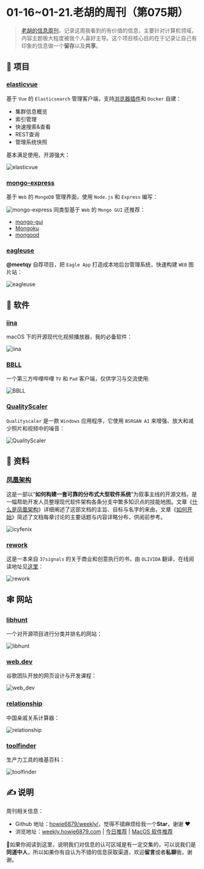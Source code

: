# 01-16~01-21.老胡的周刊（第075期）

> [老胡的信息周刊](https://weekly.howie6879.com/)，记录这周我看到的有价值的信息，主要针对计算机领域，内容主题极大程度被我个人喜好主导。这个项目核心目的在于记录让自己有印象的信息做一个**留存**以及**共享**。

## 🎯 项目

### [elasticvue](https://github.com/cars10/elasticvue)

基于 `Vue` 的 `Elasticsearch` 管理客户端，支持[浏览器插件](https://chrome.google.com/webstore/detail/elasticvue/hkedbapjpblbodpgbajblpnlpenaebaa/related?utm_source=chrome-ntp-icon)和 `Docker` 自建：

- 集群信息概览
- 索引管理
- 快速搜索&查看
- REST查询
- 管理系统快照

基本满足使用，开源强大：

![elasticvue](https://images-1252557999.file.myqcloud.com/uPic/elasticvue.jpg)

### [mongo-express](https://github.com/mongo-express/mongo-express)

基于 `Web` 的 `MongoDB` 管理界面，使用 `Node.js` 和 `Express` 编写：

![mongo-express](https://images-1252557999.file.myqcloud.com/uPic/mongo-express.png)
同类型基于 `Web` 的 `Mongo GUI` 还推荐：

- [mongo-gui](https://github.com/arunbandari/mongo-gui)
- [Mongoku](https://github.com/huggingface/Mongoku)
- [mongood](https://github.com/renzholy/mongood)

### [eagleuse](https://github.com/meetqy/eagleuse)

**@meetqy** 自荐项目，把  `Eagle App` 打造成本地后台管理系统，快速构建 `WEB` 图片站：

![eagleuse](https://images-1252557999.file.myqcloud.com/uPic/eagleuse.jpg)

## 🤖 软件

### [iina](https://github.com/iina/iina)

macOS 下的开源现代化视频播放器，我的必备软件：

![iina](https://images-1252557999.file.myqcloud.com/uPic/iina.jpg)

### [BBLL](https://github.com/xiaye13579/BBLL)

一个第三方哔哩哔哩 `TV` 和 `Pad` 客户端，仅供学习与交流使用:

![BBLL](https://images-1252557999.file.myqcloud.com/uPic/BBLL.jpeg)

### [QualityScaler](https://github.com/Djdefrag/QualityScaler)

`Qualityscaler` 是一款 `Windows` 应用程序，它使用 `BSRGAN AI` 来增强、放大和减少照片和视频中的噪音：

![QualityScaler](https://images-1252557999.file.myqcloud.com/uPic/QualityScaler.png)

## 👀 资料

### [凤凰架构](https://github.com/fenixsoft/awesome-fenix)

这是一部以“**如何构建一套可靠的分布式大型软件系统**”为叙事主线的开源文档，是一幅帮助开发人员整理现代软件架构各条分支中繁多知识点的技能地图。文章《[什么是凤凰架构](https://icyfenix.cn/introduction/about-the-fenix-project.html)》详细阐述了这部文档的主旨、目标与名字的来由，文章《[如何开始](https://icyfenix.cn/exploration/guide/quick-start.html)》简述了文档每章讨论的主要话题与内容详略分布，供阅前参考。

![icyfenix](https://images-1252557999.file.myqcloud.com/uPic/icyfenix.jpg)

### [rework](https://github.com/livid/rework)

这是一本来自 `37signals` 的关于商业和创意执行的书，由 `OLIVIDA` 翻译，在线阅读地址见[这里](https://www.v2ex.com/rework)：

![rework](https://images-1252557999.file.myqcloud.com/uPic/rework.jpg)

## 🕸 网站

### [libhunt](https://www.libhunt.com/)

一个对开源项目进行分类并排名的网站：

![libhunt](https://images-1252557999.file.myqcloud.com/uPic/libhunt.jpg)

### [web.dev](https://web.dev/learn/)

谷歌团队开放的网页设计与开发课程：

![web_dev](https://images-1252557999.file.myqcloud.com/uPic/web_dev.jpg)

### [relationship](https://passer-by.com/relationship/)

中国亲戚关系计算器：

![relationship](https://images-1252557999.file.myqcloud.com/uPic/relationship.jpg)

### [toolfinder](https://toolfinder.xyz/)

生产力工具的维基百科：

![toolfinder](https://images-1252557999.file.myqcloud.com/uPic/toolfinder.jpg)

## ✍️ 说明

周刊相关信息：

- Github 地址：[howie6879/weekly/](https://github.com/howie6879/weekly/)，觉得不错麻烦给我一个**Star**，谢谢 ❤️
- 浏览地址：[weekly.howie6879.com](https://weekly.howie6879.com) | [今日推荐](https://weekly.howie6879.com/recommend/index.html) | [MacOS 软件推荐](https://weekly.howie6879.com/soft/mac.html)

🙌如果你阅读到这里，说明我们对信息的认可区域是有一定交集的，可以说我们是**同道中人**，所以如果你有自认为不错的信息获取渠道，欢迎**留言**或者**私聊**我，谢谢。

